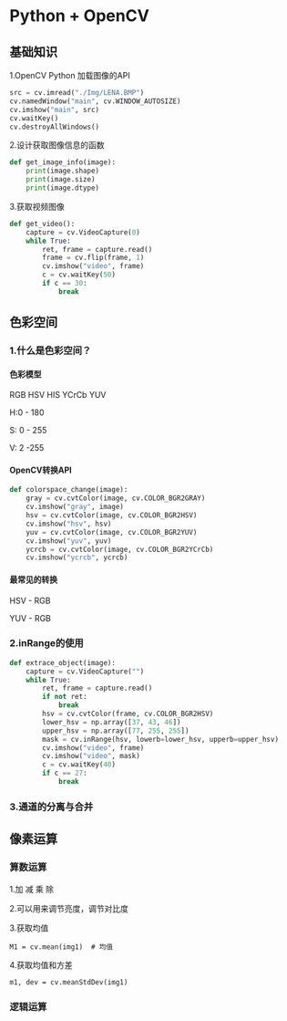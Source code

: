 # Python + OpenCV

## 基础知识

1.OpenCV Python 加载图像的API

```python
src = cv.imread("./Img/LENA.BMP")
cv.namedWindow("main", cv.WINDOW_AUTOSIZE)
cv.imshow("main", src)
cv.waitKey()
cv.destroyAllWindows()
```

2.设计获取图像信息的函数

```python
def get_image_info(image):
    print(image.shape)
    print(image.size)
    print(image.dtype)
```

3.获取视频图像

```python
def get_video():
    capture = cv.VideoCapture(0)
    while True:
        ret, frame = capture.read()
        frame = cv.flip(frame, 1)
        cv.imshow("video", frame)
        c = cv.waitKey(50)
        if c == 30:
            break
```

 ## 色彩空间

### 1.什么是色彩空间？

#### 色彩模型

RGB HSV HIS YCrCb YUV

H:0 - 180

S: 0 - 255

V: 2 -255

#### OpenCV转换API

```python
def colorspace_change(image):
    gray = cv.cvtColor(image, cv.COLOR_BGR2GRAY)
    cv.imshow("gray", image)
    hsv = cv.cvtColor(image, cv.COLOR_BGR2HSV)
    cv.imshow("hsv", hsv)
    yuv = cv.cvtColor(image, cv.COLOR_BGR2YUV)
    cv.imshow("yuv", yuv)
    ycrcb = cv.cvtColor(image, cv.COLOR_BGR2YCrCb)
    cv.imshow("ycrcb", ycrcb)
```

#### 最常见的转换

HSV - RGB

YUV - RGB

### 2.inRange的使用

```python
def extrace_object(image):
    capture = cv.VideoCapture("")
    while True:
        ret, frame = capture.read()
        if not ret:
            break
        hsv = cv.cvtColor(frame, cv.COLOR_BGR2HSV)
        lower_hsv = np.array([37, 43, 46])
        upper_hsv = np.array([77, 255, 255])
        mask = cv.inRange(hsv, lowerb=lower_hsv, upperb=upper_hsv)
        cv.imshow("video", frame)
        cv.imshow("video", mask)
        c = cv.waitKey(40)
        if c == 27:
            break
```



### 3.通道的分离与合并

## 像素运算

### 算数运算

1.加 减 乘 除

2.可以用来调节亮度，调节对比度

3.获取均值

```
M1 = cv.mean(img1)  # 均值
```

4.获取均值和方差

```
m1, dev = cv.meanStdDev(img1)
```

### 逻辑运算

